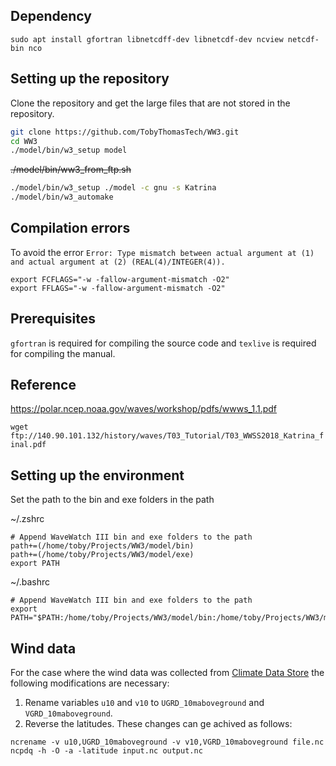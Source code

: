 ## Dependency

```
sudo apt install gfortran libnetcdff-dev libnetcdf-dev ncview netcdf-bin nco
```



## Setting up the repository

Clone the repository and get the large files that are not stored in the repository.

```bash
git clone https://github.com/TobyThomasTech/WW3.git
cd WW3
./model/bin/w3_setup model
```
~~./model/bin/ww3_from_ftp.sh~~
```bash
./model/bin/w3_setup ./model -c gnu -s Katrina
./model/bin/w3_automake
```

## Compilation errors

To avoid the error `Error: Type mismatch between actual argument at (1) and actual argument at (2) (REAL(4)/INTEGER(4)).`

```
export FCFLAGS="-w -fallow-argument-mismatch -O2"
export FFLAGS="-w -fallow-argument-mismatch -O2"
```



## Prerequisites

`gfortran` is required for compiling the source code and `texlive` is required for compiling the manual.



## Reference

https://polar.ncep.noaa.gov/waves/workshop/pdfs/wwws_1.1.pdf

`wget ftp://140.90.101.132/history/waves/T03_Tutorial/T03_WWSS2018_Katrina_final.pdf`



## Setting up the environment

Set the path to the bin and exe folders in the path



~/.zshrc

```
# Append WaveWatch III bin and exe folders to the path
path+=(/home/toby/Projects/WW3/model/bin)
path+=(/home/toby/Projects/WW3/model/exe)
export PATH
```



~/.bashrc

```
# Append WaveWatch III bin and exe folders to the path
export PATH="$PATH:/home/toby/Projects/WW3/model/bin:/home/toby/Projects/WW3/model/exe"
```

## Wind data
For the case where the wind data was collected from [Climate Data Store](https://cds.climate.copernicus.eu/cdsapp#!/dataset/reanalysis-era5-single-levels?tab=overview) the following modifications are necessary:
1. Rename variables `u10` and `v10` to `UGRD_10maboveground` and `VGRD_10maboveground`.
2. Reverse the latitudes. 
These changes can ge achived as follows:
```
ncrename -v u10,UGRD_10maboveground -v v10,VGRD_10maboveground file.nc
ncpdq -h -O -a -latitude input.nc output.nc
```
